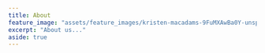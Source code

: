 ```yaml
---
title: About
feature_image: "assets/feature_images/kristen-macadams-9FuMXAwBa0Y-unsplash.jpg"
excerpt: "About us..."
aside: true
---
```




